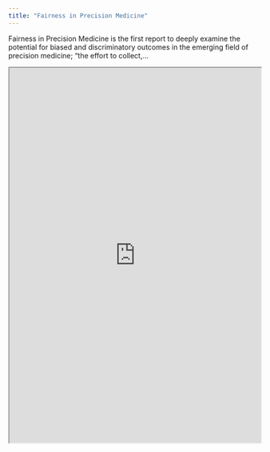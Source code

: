```yaml
---
title: "Fairness in Precision Medicine"
---
```


Fairness in Precision Medicine is the first report to deeply examine the potential for biased and discriminatory outcomes in the emerging field of precision medicine; “the effort to collect,...

<iframe height="750" width="100%" src="https://ewelton.github.io/ktest/wiki.html#Fairness%20in%20Precision%20Medicine"></iframe>
